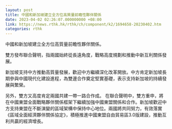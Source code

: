 ```yaml
---
layout: post
title: 中國和新加坡建立全方位高質量前瞻性夥伴關係
date: 2023-04-02 02:26:07.000000000 +08:00
link: https://news.rthk.hk/rthk/ch/component/k2/1694658-20230402.htm
categories: rthk
---
```


中國和新加坡建立全方位高質量前瞻性夥伴關係。

雙方發布聯合聲明，指兩國始終從長遠角度，戰略高度規劃和推動中新互利關係發展。

新加坡支持中方推動高質量發展，歡迎中方繼續深化改革開放。中方肯定新加坡長期參與中國現代化建設進程，為雙邊合作奠定堅實基礎，表示支持新加坡的持續發展與繁榮。 

另外，雙方又高度肯定兩國共建一帶一路合作成。 在聯合聲明中，雙方重申，將在中國東盟全面戰略夥伴關係框架下繼續加強中國東盟關係和合作。新加坡歡迎中方支持東盟在不斷演變的區域架構中保持中心地位。兩國將共同努力，有效落實《區域全面經濟夥伴關係協定》，積極推進中國東盟自由貿易區3.0版建設，推動互利共贏的經濟增長。
